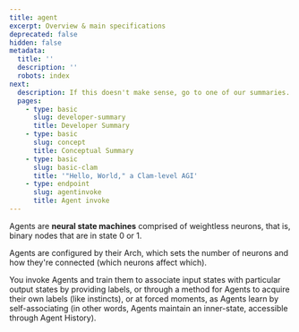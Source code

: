 ```yaml
---
title: agent
excerpt: Overview & main specifications
deprecated: false
hidden: false
metadata:
  title: ''
  description: ''
  robots: index
next:
  description: If this doesn't make sense, go to one of our summaries.
  pages:
    - type: basic
      slug: developer-summary
      title: Developer Summary
    - type: basic
      slug: concept
      title: Conceptual Summary
    - type: basic
      slug: basic-clam
      title: '"Hello, World," a Clam-level AGI'
    - type: endpoint
      slug: agentinvoke
      title: Agent invoke
---
```

Agents are **neural state machines** comprised of weightless neurons, that is, binary nodes that are in state 0 or 1.

Agents are configured by their Arch, which sets the number of neurons and how they're connected (which neurons affect which). 

You invoke Agents and train them to associate input states with particular output states by providing labels, or through a method for Agents to acquire their own labels (like instincts), or at forced moments, as Agents learn by self-associating (in other words, Agents maintain an inner-state, accessible through Agent History).